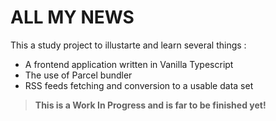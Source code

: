 # ALL MY NEWS

This a study project to illustarte and learn several things :

- A frontend application written in Vanilla Typescript
- The use of Parcel bundler
- RSS feeds fetching and conversion to a usable data set

> **This is a Work In Progress and is far to be finished yet!**
